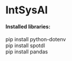 # IntSysAI

#### Installed libraries:

pip install python-dotenv\
pip install spotdl\
pip install pandas